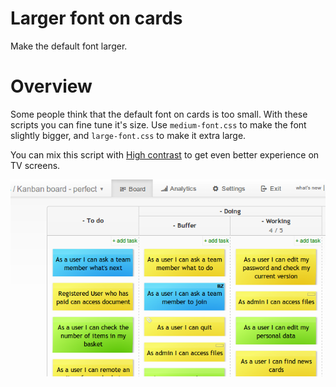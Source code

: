 # Larger font on cards
Make the default font larger.

# Overview
Some people think that the default font on cards is too small. With these scripts you can fine tune it's size.
Use ```medium-font.css``` to make the font slightly bigger, and ```large-font.css``` to make it extra large.

You can mix this script with [High contrast](../high-contrast/) to get even better experience on TV screens.

![preview](preview.png)
